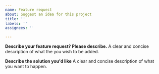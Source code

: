 ```yaml
---
name: Feature request
about: Suggest an idea for this project
title: ''
labels: ''
assignees: ''

---
```


**Describe your feature request? Please describe.**
A clear and concise description of what the you wish to be added. 

**Describe the solution you'd like**
A clear and concise description of what you want to happen.

